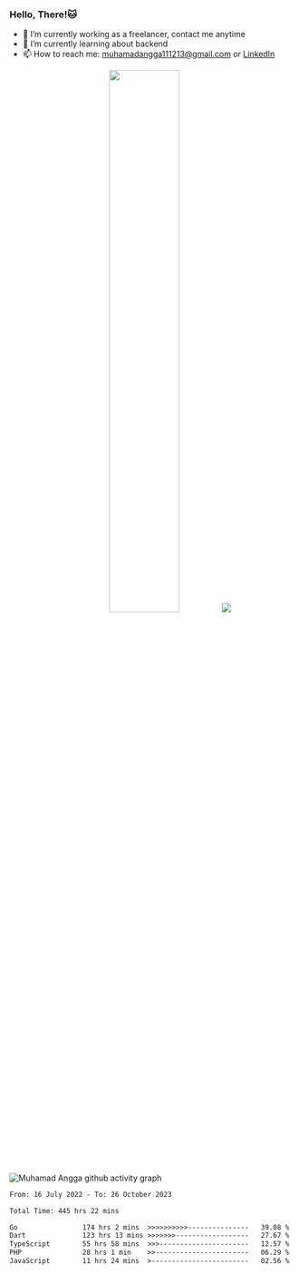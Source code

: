
### Hello, There!🐱

- 🔭 I’m currently working as a freelancer, contact me anytime
- 🌱 I’m currently learning about backend
- 📫 How to reach me: [muhamadangga111213@gmail.com](mailto:muhamadangga111213@gmail.com) or [LinkedIn](https://www.linkedin.com/in/muhamad-angga)

<p align="center">
    <img width="49.5%" src="https://github-readme-stats.vercel.app/api?username=muhangga&count_private=true&theme=ocean_dark&show_icons=true" />
    &nbsp;
    <img src="https://github-readme-stats.vercel.app/api/top-langs/?username=muhangga&langs_count=8&layout=compact&theme=ocean_dark&show_icons=true" />
</p>

![Muhamad Angga github activity graph](https://github-readme-activity-graph.cyclic.app/graph?username=muhangga&custom_title=Angga&color=708090&theme=github-dark)


<!--START_SECTION:waka-->

```txt
From: 16 July 2022 - To: 26 October 2023

Total Time: 445 hrs 22 mins

Go                174 hrs 2 mins  >>>>>>>>>>---------------   39.08 %
Dart              123 hrs 13 mins >>>>>>>------------------   27.67 %
TypeScript        55 hrs 58 mins  >>>----------------------   12.57 %
PHP               28 hrs 1 min    >>-----------------------   06.29 %
JavaScript        11 hrs 24 mins  >------------------------   02.56 %
```

<!--END_SECTION:waka-->
